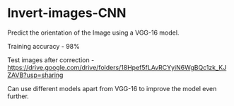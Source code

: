 # Invert-images-CNN


Predict the orientation of the Image using a VGG-16 model. <br>

Training accuracy - 98% <br>

Test images after correction - https://drive.google.com/drive/folders/18Hpef5fLAvRCYyiN6WgBQc1zk_KJZAVB?usp=sharing
<br>

Can use different models apart from VGG-16 to improve the model even further.

